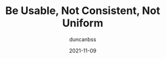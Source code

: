 ---
author: duncanbss
date: 2021-11-09
hidden: true
publisher: uxdesigncc
tags:
  - design
  - usability
target_url: https://uxdesign.cc/be-usable-not-consistent-not-uniform-9ac72374cf93
title: Be Usable, Not Consistent, Not Uniform
---